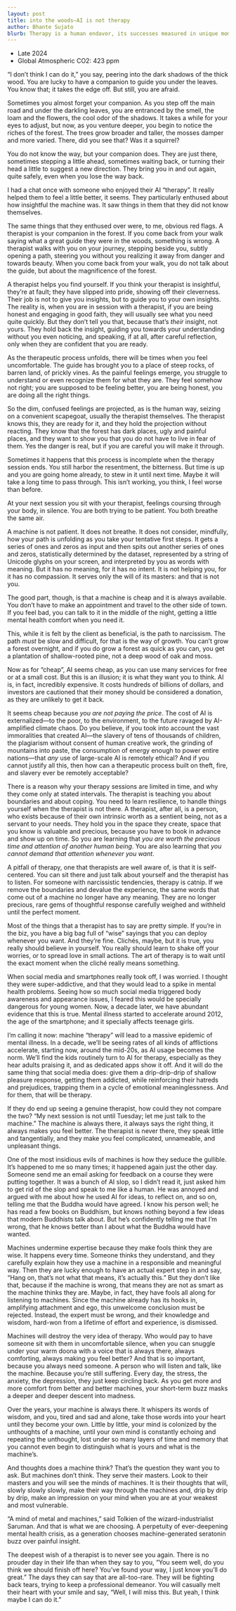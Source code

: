 ```yaml
---
layout: post
title: into the woods—AI is not therapy
author: Bhante Sujato
blurb: Therapy is a human endavor, its successes measured in unique moments. Turning to machines for therapy opens the road for a mental health crisis.
---
```


- Late 2024
- Global Atmospheric CO2: 423 ppm

“I don’t think I can do it,” you say, peering into the dark shadows of the thick wood. You are lucky to have a companion to guide you under the leaves. You know that; it takes the edge off. But still, you are afraid.  

Sometimes you almost forget your companion. As you step off the main road and under the darkling leaves, you are entranced by the smell, the loam and the flowers, the cool odor of the shadows. It takes a while for your eyes to adjust, but now, as you venture deeper, you begin to notice the riches of the forest. The trees grow broader and taller, the mosses damper and more varied. There, did you see that? Was it a squirrel?

You do not know the way, but your companion does. They are just there, sometimes stepping a little ahead, sometimes waiting back, or turning their head a little to suggest a new direction. They bring you in and out again, quite safely, even when you lose the way back.

I had a chat once with someone who enjoyed their AI “therapy”. It really helped them to feel a little better, it seems. They particularly enthused about how insightful the machine was. It saw things in them that they did not know themselves.

The same things that they enthused over were, to me, obvious red flags. A therapist is your companion in the forest. If you come back from your walk saying what a great guide they were in the woods, something is wrong. A therapist walks with you on your journey, stepping beside you, subtly opening a path, steering you without you realizing it away from danger and towards beauty. When you come back from your walk, you do not talk about the guide, but about the magnificence of the forest.

A therapist helps you find yourself. If you think your therapist is insightful, they’re at fault; they have slipped into pride, showing off their cleverness. Their job is not to give you insights, but to guide you to your own insights. The reality is, when you are in session with a therapist, if you are being honest and engaging in good faith, they will usually see what you need quite quickly. But they don’t tell you that, because that’s *their* insight, not yours. They hold back the insight, guiding you towards your understanding without you even noticing, and speaking, if at all, after careful reflection, only when they are confident that you are ready.

As the therapeutic process unfolds, there will be times when you feel uncomfortable. The guide has brought you to a place of steep rocks, of barren land, of prickly vines. As the painful feelings emerge, you struggle to understand or even recognize them for what they are. They feel somehow not right; you are supposed to be feeling better, you are being honest, you are doing all the right things. 

So the dim, confused feelings are projected, as is the human way, seizing on a convenient scapegoat, usually the therapist themselves. The therapist knows this, they are ready for it, and they hold the projection without reacting. They know that the forest has dark places, ugly and painful places, and they want to show you that you do not have to live in fear of them. Yes the danger is real, but if you are careful you will make it through.

Sometimes it happens that this process is incomplete when the therapy session ends. You still harbor the resentment, the bitterness. But time is up and you are going home already, to stew in it until next time. Maybe it will take a long time to pass through. This isn’t working, you think, I feel worse than before.

At your next session you sit with your therapist, feelings coursing through your body, in silence. You are both trying to be patient. You both breathe the same air. 

A machine is not patient. It does not breathe. It does not consider, mindfully, how your path is unfolding as you take your tentative first steps. It gets a series of ones and zeros as input and then spits out another series of ones and zeros, statistically determined by the dataset, represented by a string of Unicode glyphs on your screen, and interpreted by you as words with meaning. But it has no meaning, for it has no intent. It is not helping you, for it has no compassion. It serves only the will of its masters: and that is not you.

The good part, though, is that a machine is cheap and it is always available. You don’t have to make an appointment and travel to the other side of town. If you feel bad, you can talk to it in the middle of the night, getting a little mental health comfort when you need it. 

This, while it is felt by the client as beneficial, is the path to narcissism. The path *must* be slow and difficult, for that is the way of growth. You can’t grow a forest overnight, and if you do grow a forest as quick as you can, you get a plantation of shallow-rooted pine, not a deep wood of oak and moss. 

Now as for “cheap”, AI seems cheap, as you can use many services for free or at a small cost. But this is an illusion; it is what they want you to think. AI is, in fact, incredibly expensive. It costs hundreds of billions of dollars, and investors are cautioned that their money should be considered a donation, as they are unlikely to get it back. 

It seems cheap because *you are not paying the price*. The cost of AI is externalized—to the poor, to the environment, to the future ravaged by AI-amplified climate chaos. Do you believe, if you took into account the vast immoralities that created AI—the slavery of tens of thousands of children, the plagiarism without consent of human creative work, the grinding of mountains into paste, the consumption of energy enough to power entire nations—that *any* use of large-scale AI is remotely ethical? And if you cannot justify all this, then how can a therapeutic process built on theft, fire, and slavery ever be remotely acceptable? 

There is a reason why your therapy sessions are limited in time, and why they come only at stated intervals. The therapist is teaching you about boundaries and about coping. You need to learn resilience, to handle things yourself when the therapist is not there. A therapist, after all, is a person, who exists because of their own intrinsic worth as a sentient being, not as a servant to your needs. They hold you in the space they create, space that you know is valuable and precious, because you have to book in advance and show up on time. So you are learning that *you are worth the precious time and attention of another human being*. You are also learning that *you cannot demand that attention whenever you want*. 

A pitfall of therapy, one that therapists are well aware of, is that it is self-centered. You can sit there and just talk about yourself and the therapist has to listen. For someone with narcissistic tendencies, therapy is catnip. If we remove the boundaries and devalue the experience, the same words that come out of a machine no longer have any meaning. They are no longer precious, rare gems of thoughtful response carefully weighed and withheld until the perfect moment. 

Most of the things that a therapist has to say are pretty simple. If you’re in the biz, you have a big bag full of “wise” sayings that you can deploy whenever you want. And they’re fine. Clichés, maybe, but it is true, you really should believe in yourself. You really should learn to shake off your worries, or to spread love in small actions. The art of therapy is to wait until the exact moment when the cliché really means something.

When social media and smartphones really took off, I was worried. I thought they were super-addictive, and that they would lead to a spike in mental health problems. Seeing how so much social media triggered body awareness and appearance issues, I feared this would be specially dangerous for young women. Now, a decade later, we have abundant evidence that this is true. Mental illness started to accelerate around 2012, the age of the smartphone; and it specially affects teenage girls.

I’m calling it now: machine “therapy” will lead to a massive epidemic of mental illness. In a decade, we’ll be seeing rates of all kinds of afflictions accelerate, starting now, around the mid-20s, as AI usage becomes the norm. We’ll find the kids routinely turn to AI for therapy, especially as they hear adults praising it, and as dedicated apps show it off. And it will do the same thing that social media does: give them a drip-drip-drip of shallow pleasure response, getting them addicted, while reinforcing their hatreds and prejudices, trapping them in a cycle of emotional meaninglessness. And for them, that will be therapy.

If they do end up seeing a genuine therapist, how could they not compare the two? “My next session is not until Tuesday; let me just talk to the machine.” The machine is always there, it always says the right thing, it always makes you feel better. The therapist is never there, they speak little and tangentially, and they make you feel complicated, unnameable, and unpleasant things.

One of the most insidious evils of machines is how they seduce the gullible. It’s happened to me so many times; it happened again just the other day. Someone send me an email asking for feedback on a course they were putting together. It was a bunch of AI slop, so I didn’t read it, just asked him to get rid of the slop and speak to me like a human. He was annoyed and argued with me about how he used AI for ideas, to reflect on, and so on, telling me that the Buddha would have agreed. I know his person well; he has read a few books on Buddhism, but knows nothing beyond a few ideas that modern Buddhists talk about. But he’s confidently telling me that I’m wrong, that he knows better than I about what the Buddha would have wanted.

Machines undermine expertise because they make fools think they are wise. It happens every time. Someone thinks they understand, and they carefully explain how they use a machine in a responsible and meaningful way. Then they are lucky enough to have an actual expert step in and say, “Hang on, that’s not what that means, it’s actually this.” But they don’t like that, because if the machine is wrong, that means they are not as smart as the machine thinks they are. Maybe, in fact, they have fools all along for listening to machines. Since the machine already has its hooks in, amplifying attachment and ego, this unwelcome conclusion must be rejected. Instead, the expert must be wrong, and their knowledge and wisdom, hard-won from a lifetime of effort and experience, is dismissed.

Machines will destroy the very idea of therapy. Who would pay to have someone sit with them in uncomfortable silence, when you can snuggle under your warm doona with a voice that is always there, always comforting, always making you feel better? And that is so important, because you always need someone. A person who will listen and talk, like the machine. Because you’re still suffering. Every day, the stress, the anxiety, the depression, they just keep circling back. As you get more and more comfort from better and better machines, your short-term buzz masks a deeper and deeper descent into madness. 

Over the years, your machine is always there. It whispers its words of wisdom, and you, tired and sad and alone, take those words into your heart until they become your own. Little by little, your mind is colonized by the unthoughts of a machine, until your own mind is constantly echoing and repeating the unthought, lost under so many layers of time and memory that you cannot even begin to distinguish what is yours and what is the machine’s. 

And thoughts does a machine think? That’s the question they want you to ask. But machines don’t think. They serve their masters. Look to their masters and you will see the minds of machines. It is their thoughts that will, slowly slowly slowly, make their way through the machines and, drip by drip by drip, make an impression on your mind when you are at your weakest and most vulnerable.

“A mind of metal and machines,” said Tolkien of the wizard-industrialist Saruman. And that is what we are choosing. A perpetuity of ever-deepening mental health crisis, as a generation chooses machine-generated seratonin buzz over painful insight.

The deepest wish of a therapist is to never see you again. There is no prouder day in their life than when they say to you, “You seem well, do you think we should finish off here? You’ve found your way, I just know you’ll do great.” The days they can say that are all-too-rare. They will be fighting back tears, trying to keep a professional demeanor. You will casually melt their heart with your smile and say, “Well, I will miss this. But yeah, I think maybe I can do it.”

